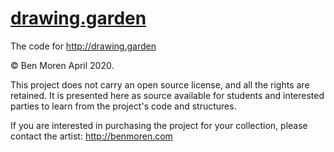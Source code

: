 # [drawing.garden](http://drawing.garden)
The code for http://drawing.garden

© Ben Moren April 2020.  

This project does not carry an open source license, and all the rights are retained. It is presented here as source available for students and interested parties to learn from the project's code and structures.     

If you are interested in purchasing the project for your collection, please contact the artist: http://benmoren.com
